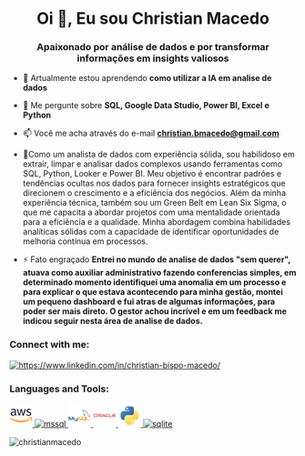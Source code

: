 <h1 align="center">Oi 👋, Eu sou Christian Macedo</h1>
<h3 align="center">Apaixonado por análise de dados e por transformar informações em insights valiosos</h3>

- 🌱 Artualmente estou aprendendo **como utilizar a IA em analise de dados**

- 💬 Me pergunte sobre **SQL, Google Data Studio, Power BI, Excel e Python**

- 📫 Você me acha através do e-mail **christian.bmacedo@gmail.com**

- 📄Como um analista de dados com experiência sólida, sou habilidoso em extrair, limpar e analisar dados complexos usando ferramentas como SQL, Python, Looker e Power BI. Meu objetivo é encontrar padrões e tendências ocultas nos dados para fornecer insights estratégicos que direcionem o crescimento e a eficiência dos negócios. Além da minha experiência técnica, também sou um Green Belt em Lean Six Sigma, o que me capacita a abordar projetos com uma mentalidade orientada para a eficiência e a qualidade. Minha abordagem combina habilidades analíticas sólidas com a capacidade de identificar oportunidades de melhoria contínua em processos.

- ⚡ Fato engraçado **Entrei no mundo de analise de dados "sem querer", atuava como auxiliar administrativo fazendo conferencias simples, em determinado momento identifiquei uma anomalia em um processo e para explicar o que estava acontecendo para minha gestão, montei um pequeno dashboard e fui atras de algumas informações, para poder ser mais direto. O gestor achou incrível e em um feedback me indicou seguir nesta área de analise de dados.**

<h3 align="left">Connect with me:</h3>
<p align="left">
<a href="https://linkedin.com/in/https://www.linkedin.com/in/christian-bispo-macedo/" target="blank"><img align="center" src="https://raw.githubusercontent.com/rahuldkjain/github-profile-readme-generator/master/src/images/icons/Social/linked-in-alt.svg" alt="https://www.linkedin.com/in/christian-bispo-macedo/" height="30" width="40" /></a>
</p>

<h3 align="left">Languages and Tools:</h3>
<p align="left"> <a href="https://aws.amazon.com" target="_blank" rel="noreferrer"> <img src="https://raw.githubusercontent.com/devicons/devicon/master/icons/amazonwebservices/amazonwebservices-original-wordmark.svg" alt="aws" width="40" height="40"/> </a> <a href="https://www.microsoft.com/en-us/sql-server" target="_blank" rel="noreferrer"> <img src="https://www.svgrepo.com/show/303229/microsoft-sql-server-logo.svg" alt="mssql" width="40" height="40"/> </a> <a href="https://www.mysql.com/" target="_blank" rel="noreferrer"> <img src="https://raw.githubusercontent.com/devicons/devicon/master/icons/mysql/mysql-original-wordmark.svg" alt="mysql" width="40" height="40"/> </a> <a href="https://www.oracle.com/" target="_blank" rel="noreferrer"> <img src="https://raw.githubusercontent.com/devicons/devicon/master/icons/oracle/oracle-original.svg" alt="oracle" width="40" height="40"/> </a> <a href="https://www.python.org" target="_blank" rel="noreferrer"> <img src="https://raw.githubusercontent.com/devicons/devicon/master/icons/python/python-original.svg" alt="python" width="40" height="40"/> </a> <a href="https://www.sqlite.org/" target="_blank" rel="noreferrer"> <img src="https://www.vectorlogo.zone/logos/sqlite/sqlite-icon.svg" alt="sqlite" width="40" height="40"/> </a> </p>

<p><img align="center" src="https://github-readme-stats.vercel.app/api/top-langs?username=christianmacedo&show_icons=true&locale=en&layout=compact" alt="christianmacedo" /></p>
